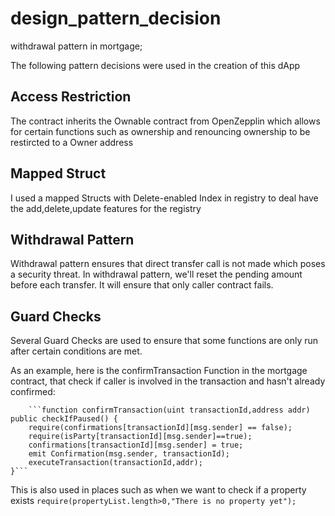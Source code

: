 # design_pattern_decision

withdrawal pattern in mortgage;


The following pattern decisions were used in the creation of this dApp

## Access Restriction

The contract inherits the Ownable contract from OpenZepplin which allows for certain functions such as ownership and renouncing ownership to be restircted to a Owner address

## Mapped Struct
I used a mapped Structs with Delete-enabled Index in registry to deal have the add,delete,update features for the registry

## Withdrawal Pattern
Withdrawal pattern ensures that direct transfer call is not made which poses a security threat.
In withdrawal pattern, we'll reset the pending amount before each transfer. It will ensure that only caller contract fails.

## Guard Checks
Several Guard Checks are used to ensure that some functions are only run after certain conditions are met.

As an example, here is the confirmTransaction Function in the mortgage contract, that check if caller is involved in the transaction and hasn't already confirmed:

        ```function confirmTransaction(uint transactionId,address addr) public checkIfPaused() {
        require(confirmations[transactionId][msg.sender] == false);
        require(isParty[transactionId][msg.sender]==true);
        confirmations[transactionId][msg.sender] = true;
        emit Confirmation(msg.sender, transactionId);
        executeTransaction(transactionId,addr);
    }```

This is also used in places such as when we want to check if a property exists
```require(propertyList.length>0,"There is no property yet");```




